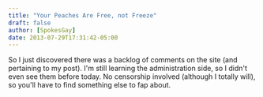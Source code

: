 ```yaml
---
title: "Your Peaches Are Free, not Freeze"
draft: false
author: [SpokesGay]
date: 2013-07-29T17:31:42-05:00
---
```


So I just discovered there was a backlog of comments on the site (and pertaining to my post). I'm still learning the administration side, so I didn't even see them before today. No censorship involved (although I totally will), so you'll have to find something else to fap about.
